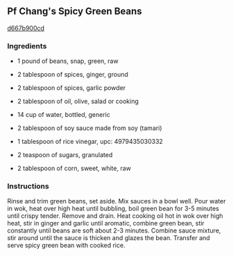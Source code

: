 ## Pf Chang's Spicy Green Beans

[d667b900cd](http://www.food.com/recipe/pf-changs-spicy-green-beans-462084)

### Ingredients

 - 1 pound of beans, snap, green, raw

 - 2 tablespoon of spices, ginger, ground

 - 2 tablespoon of spices, garlic powder

 - 2 tablespoon of oil, olive, salad or cooking

 - 14 cup of water, bottled, generic

 - 2 tablespoon of soy sauce made from soy (tamari)

 - 1 tablespoon of rice vinegar, upc: 4979435030332

 - 2 teaspoon of sugars, granulated

 - 2 tablespoon of corn, sweet, white, raw

### Instructions

Rinse and trim green beans, set aside. Mix sauces in a bowl well. Pour water in wok, heat over high heat until bubbling, boil green bean for 3-5 minutes until crispy tender. Remove and drain. Heat cooking oil hot in wok over high heat, stir in ginger and garlic until aromatic, combine green bean, stir constantly until beans are soft about 2-3 minutes. Combine sauce mixture, stir around until the sauce is thicken and glazes the bean. Transfer and serve spicy green bean with cooked rice.